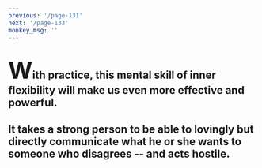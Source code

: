 ```yaml
---
previous: '/page-131'
next: '/page-133'
monkey_msg: ''
---
```


## <span style="font-size:47px;">W</span>ith practice, this mental skill of inner flexibility will make us even more effective and powerful.
## It takes a strong person to be able to lovingly but directly communicate what he or she wants to someone who disagrees -- and acts hostile.
